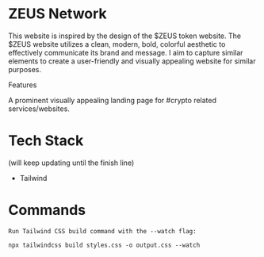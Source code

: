# ZEUS Network

This website is inspired by the design of the $ZEUS token website. The $ZEUS website utilizes a clean, modern, bold, colorful aesthetic to effectively communicate its brand and message. I aim to capture similar elements to create a user-friendly and visually appealing website for similar purposes.

Features

A prominent visually appealing landing page for #crypto related services/websites.

# Tech Stack
(will keep updating until the finish line)
- Tailwind 

# Commands

```
Run Tailwind CSS build command with the --watch flag:

npx tailwindcss build styles.css -o output.css --watch
```